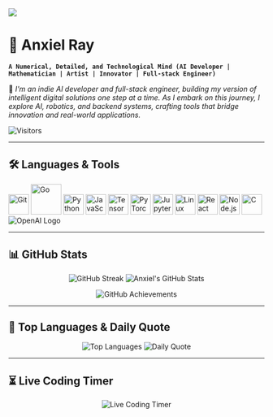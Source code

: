 <img src="https://capsule-render.vercel.app/api?type=waving&color=gradient&height=100&section=header">

# 🧠 Anxiel Ray

**`A Numerical, Detailed, and Technological Mind (AI Developer | Mathematician | Artist | Innovator | Full-stack Engineer)`**

🚀 _I'm an indie AI developer and full-stack engineer, building my version of intelligent digital solutions one step at a time. As I embark on this journey, I explore AI, robotics, and backend systems, crafting tools that bridge innovation and real-world applications._

![Visitors](https://komarev.com/ghpvc/?username=anxielray&color=blue)

---

## **🛠 Languages & Tools**
<p align="left">
  <img src="https://cdn.jsdelivr.net/gh/devicons/devicon/icons/git/git-original.svg" alt="Git" width="40px" />
  <img src="https://upload.wikimedia.org/wikipedia/commons/0/05/Go_Logo_Blue.svg" alt="Go" width="60px" />
  <img src="https://upload.wikimedia.org/wikipedia/commons/c/c3/Python-logo-notext.svg" alt="Python" width="40px" />
  <img src="https://upload.wikimedia.org/wikipedia/commons/6/6a/JavaScript-logo.png" alt="JavaScript" width="40px" />
  <img src="https://upload.wikimedia.org/wikipedia/commons/2/2d/Tensorflow_logo.svg" alt="TensorFlow" width="40px" />
  <img src="https://upload.wikimedia.org/wikipedia/commons/1/10/PyTorch_logo_icon.svg" alt="PyTorch" width="40px" />
  <img src="https://upload.wikimedia.org/wikipedia/commons/3/38/Jupyter_logo.svg" alt="Jupyter" width="40px" />
  <img src="https://upload.wikimedia.org/wikipedia/commons/3/35/Tux.svg" alt="Linux" width="40px" />
  <img src="https://upload.wikimedia.org/wikipedia/commons/a/a7/React-icon.svg" alt="React" width="40px" />
  <img src="https://upload.wikimedia.org/wikipedia/commons/d/d9/Node.js_logo.svg" alt="Node.js" width="40px" />
  <img src="https://upload.wikimedia.org/wikipedia/commons/1/19/C_Logo.png" alt="C" width="40px" />
  <img src="https://img.shields.io/badge/OpenAI-1A1A1A?style=for-the-badge&logo=openai&logoColor=white" alt="OpenAI Logo" />
</p>

---

## **📊 GitHub Stats**
<p align="center">
  <img src="https://streak-stats.demolab.com?user=anxielray&theme=dark&hide_border=true&v=8" alt="GitHub Streak" />
  <img src="https://github-readme-stats.vercel.app/api?username=anxielray&theme=vision-friendly-dark&show_icons=true&v=8" alt="Anxiel's GitHub Stats" />
</p>

<p align="center">
  <img src="https://github-profile-trophy.vercel.app/?username=anxielray&theme=darkhub" alt="GitHub Achievements" />
</p>

---

## **📌 Top Languages & Daily Quote**
<p align="center">
  <img src="https://github-readme-stats.vercel.app/api/top-langs/?username=anxielray&layout=compact&theme=vision-friendly-dark" alt="Top Languages" />
  <img src="https://quotes-github-readme.vercel.app/api?type=horizontal&theme=radical" alt="Daily Quote" />
</p>

---

## **⏳ Live Coding Timer**
<p align="center">
  <img src="https://raw.githubusercontent.com/anxielray/anxielray/main/coding_timer.txt" alt="Live Coding Timer" />
</p>
